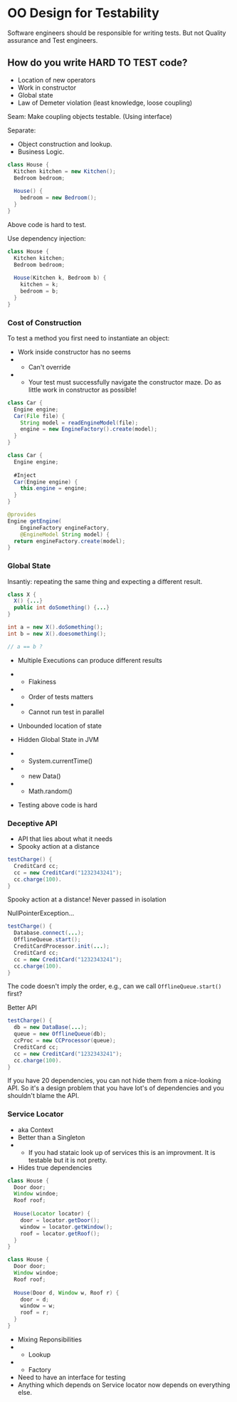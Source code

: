 # OO Design for Testability

Software engineers should be responsible for writing tests. But not Quality assurance and Test engineers.

## How do you write HARD TO TEST code?

- Location of new operators
- Work in constructor
- Global state
- Law of Demeter violation (least knowledge, loose coupling)

Seam: Make coupling objects testable. (Using interface)

Separate:
- Object construction and lookup.
- Business Logic.

```java
class House {
  Kitchen kitchen = new Kitchen();
  Bedroom bedroom;
  
  House() {
    bedroom = new Bedroom();
  }
}
```
Above code is hard to test. 

Use dependency injection:

```java
class House {
  Kitchen kitchen;
  Bedroom bedroom;
  
  House(Kitchen k, Bedroom b) {
    kitchen = k;
    bedroom = b;
  }
}
```

### Cost of Construction

To test a method you first need to instantiate an object:
- Work inside constructor has no seems
- - Can't override
- - Your test must successfully navigate the constructor maze.
Do as little work in constructor as possible!

```java
class Car {
  Engine engine;
  Car(File file) {
    String model = readEngineModel(file);
    engine = new EngineFactory().create(model);
  }
}
```
```java
class Car {
  Engine engine;
  
  #Inject
  Car(Engine engine) {
    this.engine = engine;
  }
}

@provides
Engine getEngine(
    EngineFactory engineFactory,
    @EngineModel String model) {
  return engineFactory.create(model);
}
```

### Global State

Insantiy: repeating the same thing and expecting a different result.

```java
class X {
  X() {...}
  public int doSomething() {...}
}

int a = new X().doSomething();
int b = new X().doesomething();

// a == b ?
```

- Multiple Executions can produce different results
- - Flakiness
- - Order of tests matters
- - Cannot run test in parallel
- Unbounded location of state

- Hidden Global State in JVM
- - System.currentTime()
- - new Data()
- - Math.random()
- Testing above code is hard

### Deceptive API

- API that lies about what it needs
- Spooky action at a distance

```java
testCharge() {
  CreditCard cc;
  cc = new CreditCard("1232343241");
  cc.charge(100).
}
```

Spooky action at a distance! Never passed in isolation

NullPointerException...

```java
testCharge() {
  Database.connect(...);
  OfflineQueue.start();
  CreditCardProcessor.init(...);
  CreditCard cc;
  cc = new CreditCard("1232343241");
  cc.charge(100).
}
```

The code doesn't imply the order, e.g., can we call `OfflineQueue.start()` first?

Better API
```java
testCharge() {
  db = new DataBase(...);
  queue = new OfflineQueue(db);
  ccProc = new CCProcessor(queue);
  CreditCard cc;
  cc = new CreditCard("1232343241");
  cc.charge(100).
}
```

If you have 20 dependencies, you can not hide them from a nice-looking API. 
So it's a design problem that you have lot's of dependencies and you shouldn't blame the API.

### Service Locator

- aka Context
- Better than a Singleton
- - If you had stataic look up of services this is an improvment. It is testable but it is not pretty.
- Hides true dependencies

```java
class House {
  Door door;
  Window windoe;
  Roof roof;
  
  House(Locator locator) {
    door = locator.getDoor();
    window = locator.getWindow();
    roof = locator.getRoof();
  }
}
```

```java
class House {
  Door door;
  Window windoe;
  Roof roof;
  
  House(Door d, Window w, Roof r) {
    door = d;
    window = w;
    roof = r;
  }
}
```

- Mixing Reponsibilities
- - Lookup
- - Factory
- Need to have an interface for testing
- Anything which depends on Service locator now depends on everything else.
